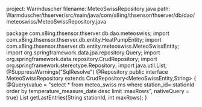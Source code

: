 project: Warmduscher
filename: MeteoSwissRepository.java
path: Warmduscher/thserver/src/main/java/com/x8ing/thsensor/thserver/db/dao/meteoswiss/MeteoSwissRepository.java

package com.x8ing.thsensor.thserver.db.dao.meteoswiss;
import com.x8ing.thsensor.thserver.db.entity.HeatPumpEntity;
import com.x8ing.thsensor.thserver.db.entity.meteoswiss.MeteoSwissEntity;
import org.springframework.data.jpa.repository.Query;
import org.springframework.data.repository.CrudRepository;
import org.springframework.stereotype.Repository;
import java.util.List;
@SuppressWarnings("SqlResolve")
@Repository
public interface MeteoSwissRepository extends CrudRepository<MeteoSwissEntity,String> {
    @Query(value = "select * from meteo_swiss ms where station_id=:stationId order by temperature_measure_date desc limit :maxRows", nativeQuery = true)
    List<MeteoSwissEntity> getLastEntries(String stationId, int maxRows);
}